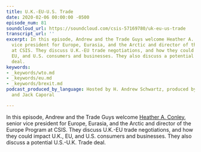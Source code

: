 ```yaml
---
title: U.K.-EU-U.S. Trade
date: 2020-02-06 00:00:00 -0500
episode_num: 81
soundcloud_url: https://soundcloud.com/csis-57169780/uk-eu-us-trade
transcript_url: ''
excerpt: In this episode, Andrew and the Trade Guys welcome Heather A. Conley, senior
  vice president for Europe, Eurasia, and the Arctic and director of the Europe Program
  at CSIS. They discuss U.K.-EU trade negotiations, and how they could impact U.K.,
  EU, and U.S. consumers and businesses. They also discuss a potential U.S.-U.K. Trade
  deal.
keywords:
- _keywords/wto.md
- _keywords/eu.md
- _keywords/brexit.md
podcast_produced_by_language: Hosted by H. Andrew Schwartz, produced by Brieana Sealy
  and Jack Caporal

---
```

In this episode, Andrew and the Trade Guys welcome [Heather A. Conley](https://www.csis.org/people/heather-conley), senior vice president for Europe, Eurasia, and the Arctic and director of the Europe Program at CSIS. They discuss U.K.-EU trade negotiations, and how they could impact U.K., EU, and U.S. consumers and businesses. They also discuss a potential U.S.-U.K. Trade deal.